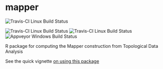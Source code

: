 # mapper 
![Travis-CI Linux Build Status](https://img.shields.io/travis/com/peekxc/mapper.svg?token=Hx3A92eGgRqqiu1NfKUb&branch=master)


![Travis-CI Linux Build Status](https://img.shields.io/travis-ci/com/peekxc/mapper.svg?&env=BADGE=osx&label=build&branch=master&logo=data%3Aimage%2Fpng%3Bbase64%2CiVBORw0KGgoAAAANSUhEUgAAAMwAAAD4CAMAAACXF%2Fl7AAAAJ1BMVEUAAADT09PU1NTW1tbZ2dne3t7y8vLT09PV1dXX19fZ2dnb29ve3t6GwIgJAAAAB3RSTlMAnZ2dnZ2dLboFEAAAAvxJREFUeAHt3OFuIkkMReE7mRpcvuH9n3f%2FROpdKcpOJ4aqPvi8APlidwMFQjvVdV13nylC%2FkiXL2wIZvrfDV249H%2B7X%2FpKoWD8EWDNwp%2BlKzZsDMbmYMzBTHMw%2FiqSxSTLL5DFJItJFpMsv0EWA54rj0iDGSCLdZXS%2F1v0YBZkECZ6MHuWPZi27ICJvpUtqJesB1NbvycboMFEn8gs6dcrHZUJhBEHk%2BJgpjiYAfrIT8JgQhwM6HsYFgYzJQbmoACumaELB7hUjra6FXfduN%2F%2FDC1oeEZkRhTcnd78SW%2FrntHzIe%2Bppx7Z79ovV9jLPkwvfmT%2FdQs%2B%2Bjq1b8OnmtVTKfxPhk8X9ZQKjr9ZVFJqFiP9g%2FTTsvCxp48WaEbdo7uiqN%2BwM2WOP850VSst9Y3qA6%2BlBWEsRySLTbLYJItNstgkixNksSfIYiMsJzRhjmYYhGnLlhRNX6V8rTsZiKIBsohkmSCLSJYJsghj6cEsKFFLBsLoBTHRg%2BmTsocf%2FkcPpjEPt0wvqAeDwAQJo4dfMr1ljVFjLo8J1mAa05jGvJEwasz1MTcS5p2Emd6zxoQ3LxsDWLMkYaIxjWlMvwLoF5q7PWveaWcAjWlMYyYJ48Zs22tiovfsuUVfNNvWmKtrskfz7Kb66%2BbX1pikyR7NglCYJGFswKnm0UCNBoUxCuN9Ma0ZJIynvixs0KqZpLHNWbX05SKNxg4Q5ovppEkcXzQ%2BJnrPlhckjPgYCYVJkEVqzKYWDRJGjel3zyUF6WDjpY4DA2SRUJgAWSQUJkAWCYWZ%2FcWgJ5eXx%2FQvUbF%2B8CBJGJEs2t9C0YRAGoEwEkeTAmkEwkgcTQik0fcjWRTeqylxRqOfRbJogCxSAO7KGy6aKiJZpF0tjVEALv6NZiNxNBJHI3E0Ekcj7aIZOhr7WKSa9x6x3nL27yj6bC70uEbZX3B%2BSdesWt1P3unRzbrjxnVjOcrC84asHksRJyovw6EnVnsGFOd3tbr3SDvj%2Faaabvf7TV3XdWf7B1Mhcamft2WLAAAAAElFTkSuQmCC)
![Travis-CI Linux Build Status](https://img.shields.io/travis-ci/com/peekxc/mapper.svg?&env=BADGE=linux&label=build&branch=master&logo=data%3Aimage%2Fpng%3Bbase64%2CiVBORw0KGgoAAAANSUhEUgAAANIAAADQCAMAAABFj897AAAAaVBMVEUAAAAzMzM0NDQ2NjY3Nzc4ODg6Ojo7Ozs9PT1DQ0NHR0dISEhNTU1OTk5PT09VVVVYWFhaWlpbW1tpaWl4eHh7e3t9fX1%2Ff3%2BCgoKSkpKXl5ecnJyfn5%2BkpKSqqqrY2NjZ2dnj4%2BPm5uaXkaJPAAAAAXRSTlMAQObYZgAABVtJREFUeAHt3dt228YShOGxt%2Fdhx0nlEFpRDgn%2B5P0fMhdZhmWDI9NdjUZDi3XLMTmfiwJALAww7rnnnv5hmvNjJjm%2F5pQugnkpnqVWZXjislOBlpN9AUlNf9ByOhS7pCHIz1lAep%2BmqKBmzaUb6ou2Bprks%2B%2FQtSE9kzZN%2BaBmJgxRwER%2FUTsTtihgor%2FINzUW%2BaZ80VJEogMIKdVEiQgqSTQXNTBRQKo10YNEW1EDEwWkWhOdSBwmQlUmX7QcTfJN1JQkykx0JOGLUkmT1ykyYZNgNnWLRL2IWSNwpMknbSd%2FhV1KwiRtJ49F8k3sTcIi4Yh8Ek9n%2FSAZJMOETeI6SZKUQuIQkqQ2JNJIekpaGRHSYpkoIWG2BNWkVeK35JNIIl0%2BJimdREy0BEna7pAkJZMIkbBJfMhBJBJy%2BUCaHv0pRloCJsisiU0s0gZliAIkraJrKMVIm9SSJGaR6kgkkm5A%2ByQqSTyfKhJ5JPgSE7uZCkU8lpB4ksUl%2FZ9Zfn31HUASicLv3X%2B5njfvAFAFiVwSb7iSt18nbx%2BgiCSAf%2FFpfvzPOqaCRCpJAF99y9P8%2FPqPD0NII2GQAscOr3%2FifX54%2FRtPRBTUZG7rZifu%2Fvfv73%2F5%2Fd3bV9%2FAU1EFieSWQHp%2Br5VGoox01SRdKNrmscufkniaT5DKNxWQ0Fx0HtLmJMoElGoqLGl%2BGX8uiZqS5pmQ1J9UaSoQBUieqUlJcAKSTJLakWSQTNPuInG0KZ1EnKROJPUl%2BSLhmBqQHBHKMhWXVG%2BqFdWTfJGwTQ1Iskl%2FWqa9SbF%2F%2B5dryiV5s9E%2FwSeliwhORkmmRiRWhGfySWmiVZJM8kUBkmGqIK0ih0QdyS%2FJr6mepBQSVSS%2FJN9UT9IepEeTlF%2BSbzJI9kT00kh%2BSf4hRBLpIZ8kOJQkezfr1zQnLc4s%2BpGi0T4kOpAyRHCVJINkiFJJ2pN0J2HnKumxkKQakgzS0oOESfJbWudweXkkEnIwSXfSbREppNGIxJZ0CYgs0mpiN9NRpCzJwwZ1EAmlX2JQT1I%2B6ZOLzCeiEpLIiAQfoxzSaEGa7Z8CIp%2BkZNJa1IEk%2BSCJicklLTFT%2FuJBnxSdRY5J%2BaThfFN8kwToGjIuGoYIZKIkza70N0iGyDdJzy7HqCHNbv1kiJB05b%2FIuFdtaBY5JonVdKV0SQVX80sPTEyKky6z3YLkkpbI4matCZOYiJBkLo0JiByT9NmqpYhoBHeKvklXjlfTScuzHs1eDJqk0JglZTHgOlvf5JNuEA0DtCGpB2kYbxswmaQlYUG3cZ8Nn%2FSwHVRDIkZ6tN1jGlcUqkmyR40dSexGepRCpJFKUiYJSRGRT2I3EkHS8D85QvIGjjOTFCEN%2F5ONzUPINAKkqCmdRICUUxN5xw6TmpaNqIBEjBQYPAyThG9KJw2TZJgOJY38z84SIQVENsk%2FzJlHUdJwRbfPVZJMkWGSyDYpX%2BSTHFPgJgrESSNBxI03bo2BVpFhiq%2FDTPgFIkuUT5J506sVZJJGHun53PQul%2FQHXSwxEhmk6ZgRSE1NQdAqckySykmSSBJNapJKSHPR4pKGt2%2FkYpKkgsdkfem2as38FVdkmAKuGxZMSK7IMM1p5kl0%2B%2BSqYVqmLuvXhS3ye5qjAiKQfJFlmqMCoulA%2BSLTtN6SfmsMmSRhiQyTcYA9E2wqWo59rHDAc%2B0xMm0f%2Fpxxffbii3yTp2r%2BIHU%2FvqiPafFF%2FVA%2BqL1p7Ja2IiN9RUb6g%2FqbRkWWriAjfUUNUIsBOmFToz79Qa1Q47j0BRnpDmqAGk3S09MANdrlpXk81eid83Mc1zhfzoy55557%2FgbTCCsVPb17rAAAAABJRU5ErkJggg%3D%3D)
![Appveyor Windows Build Status](https://img.shields.io/appveyor/ci/peekxc/clustertree.svg?logo=data%3Aimage%2Fpng%3Bbase64%2CiVBORw0KGgoAAAANSUhEUgAAAIAAAACACAQAAABpN6lAAAAIwUlEQVR42u1deWxURRgvVy9KAbWcpSnlqFAlESwiClXAA08koEQF0Ygaj4QjIOD5B0W5TFAwQBRBIvGKIkEBFRWVhKigIG1n5r3d7bbddru9sOUo57jLmyVt2a3lfft7vm068w%2Fsbt98329mfvN933wzLyamrbSVthL5IrvwMUZ13Vk8ufDu%2FBzjf1X9ZMfWrvoA5mZuXsZlqCpqWLH%2F230yofUpnshyte9Cqx26OtazXNmtNajeXsu6HMWbVvcIZ89oVn8g%2B4uifqAyn%2F6J7BCFyp%2FMKFpLVb7hlPDcHFXqlyyOnPINal%2FZLjqGfhJE%2FUDdU3hdFADAXoYB4K%2Byu%2B0B4K8jAQi24nnCtgBoOk599wY1zW7kUnOyj2xoNsmOyP4%2FNEqNsqPBT0re4BNlJzsxwFYkAHzkBZBjWW0ja6Ga74ysv0IBYDuUAtsH2nAMDmktfM1WyzSS4hlstXOL%2F1knKQzwJ059Ld9ooyynuV9VLxSjWLbs3FJzXXZn2cUTG8Hcg7IGAPv%2FKzU0hfe%2FfysKGWe8Yp7MCKN4Vzkm8AsmhCfcSmNmEA3DL4EyDsoyUvxGYQAvULA%2FVRuPYgHgP5tW39mTnwIKpnpGewILgGe0aQAcadAVQM1m5x4sADYlwIsM0A7bivMjmwIgflQT4HkwA6w0rf6hVKhgaxTI72ABkJnmTaApUMGuNVpxfWVbBmB78EYwmmccX9qVAnWjjcYma%2BRr%2FkN2pcDH1SjbjwWgfpB5I7g%2F1Di5SXkBh8AUaD4Ez5ZDBetoBQNwF2ECODZaYAT1xQJwZKhNGaB0rGrjPJRn6r3m4wCyG1C08%2FogI3SBBYBVBJdau02AOiPo6R4KBsBHmQC%2F4gQrqFVe4BgsA5xIsykDyOFWrADinG33Aqxxg7WfCACUvoQTTD9otOEbjgWA7aC4QSeAon2v2ngWC0Bdlnk3OJWfwQlW%2FLQygsFeAKH%2FC66FCtbOCgp0byYA4JtmAQVmgL2A1%2BzqBqsIHd%2BEBcA10Y4JMQEAXlQM8I1tGUCbCjWCEqxggOL3CQCI2fie8fYAG0H32ZQBCp9UbeSDKXCCeQboBBVskgKA2TYQVobdC%2Bh6gWXiRDU0FL6PYgSvwzPA%2FmTwbjDJDXaFsKoWselsem2mTG6a2irjZErgOzFTa8Gsdi5RwZZd4DXgCvMM0NBFLea72dbLCSqxLmw3280rwvpnfaxwg3khIRAmRwQf4%2B1%2FJMmkHZHsDmnmiirDBpApYDdYpzDAQf8aulj2iUBmXiKbw%2F9oJFqJ8U3eePAKkEERe2z44SM7FA3QrgtU982eCZ77vA%2BX3Ft8a%2F5w47PQKa51PdgBcVaNgB%2BMz4qW2tYIDqt6P5bH8ngBr2vGxncEfiMHhhhVmcb%2Bn4y1wggmBcKa9rh3HF9cdNlem76LL5J9mzwrhS9V%2F%2BoFZoCtEVDdk6j34wepmx9lQ1mIDF2%2BEMwAWdR%2B78L3ahGy1IXDsezScJsLygGEQzh%2BL2CW521ABGC2I%2B2Slt7kgDMIjl%2BLphH63nkb0DpfGgLwHuw4PxmxuX%2F81BDi4Nf%2FBgKwLMyo6%2BOMQJqs4wv%2BAPmcMtgNXqhsgDtDieqaxL%2Fgp009t5J9YniY9INR0HTF473VKPspMFhliEOTrvij3V2fXc4zS3J9SUHbIhIHo%2BZaYZ01%2BOy9UGdBZPt%2FBvJZ2lz9l7DR3u1iNp%2FV1M4wppM%2BiACAaxtO%2FfJ5odOuRFHBLVWpzW3RynQ5TI6QOTJL9gp%2FkEom6eMumGCjKVMAyQDjVbj1cIjvqplbrDcv97Fe%2Fr8vNZ7lSzK%2FAjwGDVENDrTxaYdwVy1cCJdu42%2Bw3JpuLSbtVJarvxO5pNiteAZgfVr6%2B8r7tSwxJFBlkkyU8f6aIJONT5zDqsMsnPWZFBtgJ079mleVh5FpIpdAF1wU%2BCvXHS3NPLQdA5SlqKzgz6E8c4RiBPUECnbWCK3BI4F7KV7ADqBgTLUxFuwGX0WJBDuB29RbrDh8oZUS%2Br%2F4CmjPqOsRyldAN903UgDoa7ERjAiErSMAULYKmBK3TW2H3wBmgM52NYI3qTbsGwp3Qg9HO%2B9VrtYHyFb0Fyj9PzH6GUBMpjDAfGCu3iZrzoWQruZCCpb%2FnGrje2jazdeULRDo6XA%2BQ8UB9kIBoNxFxV%2BFDs3g2dBjwFZOe0n3gwBtAKdyT2RXqAl0gnQhG3RxUhG6glroNCunuMHQpFh2vYoEQQGQcQQAyp8BinbeiNCUpYh6YCtVpL0AhowDnFeT7GroKKOlQ3DgFTmyPz7a6De1ZpEyQKLfCKZth94BjNDkWRBtlK4dNAbwAefmftX%2FM6BO0ApSHpA4CmSAbMUA0ECYpKREFKRbkakD9gIpNmDlBAsY4EroBNhFWwKRffO2amMNNBQ%2BhbICxCNFq1JH1rT3oWtAOmUFeBA6N2NtbwM4HgGKdiaY34FUv3YSLSMoD%2BgGP6NAfheadEE5FoPtG%2F0uNQF%2BB64AlaT8MJYLZYB4BcBZoKXppS2BK%2FHkhM0HkENJAOjf4kSruMeCYAv1VAg%2BIwx8BP8Xmhs8JGx4YYu2jL3StIol7s0tFq7OYABwtHE7rf9%2FboKnk3H3U%2F991k4OYNxfmneij6o2RkIZoDcJANFgeRIfsuwga7csncbXi2VzEU4030yVDzDN9gzg%2BJitNn%2FCUnYsmyI2XHrXjBUXpOiraAzQ3T%2BHqmRSTESK%2BIbVNNymUm0kQClwAQ2A6%2FldkXy7j0zQJ10UTl2RpEMnQKQ6L6KFrXX4bQt9uQJgAXAC5MXYtdQPDmb083NAO2NyjN2LjIUywO32B6BdyXwNdkmKrV7A08wBnPiaHIincWtM9BTZic1x%2FhDBwT%2BftBX%2Bf5Wia9gBcorM4YpHYqK5FKSXmr4%2BVf9WDGklb6%2BtSmW5jvUtVt2nvcVyW%2BEbawN7EqemBl7XK0q1miZKHxOlgW9K58jEmNZfZOfqtOArm43qySRlfbeVttJWmi%2F%2FAtEGQW7FhfnYAAAAAElFTkSuQmCC)

R package for computing the Mapper construction from Topological Data Analysis

See the quick vignette [on using this package](vignettes/UsingMapper.Rmd)

